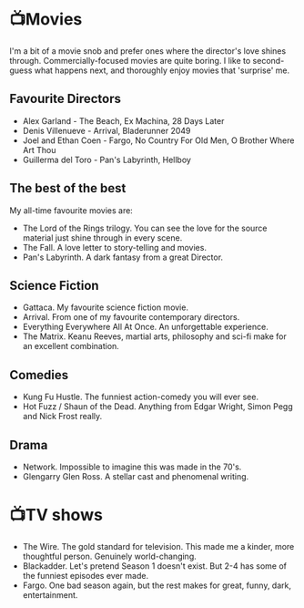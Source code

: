 # 📺Movies

I'm a bit of a movie snob and prefer ones where the
director's love shines through. Commercially-focused movies
are quite boring. I like to second-guess what happens next,
and thoroughly enjoy movies that 'surprise' me.

## Favourite Directors

- Alex Garland - The Beach, Ex Machina, 28 Days Later
- Denis Villenueve - Arrival, Bladerunner 2049
- Joel and Ethan Coen - Fargo, No Country For Old Men, O Brother Where Art Thou
- Guillerma del Toro - Pan's Labyrinth, Hellboy

## The best of the best

My all-time favourite movies are:

- The Lord of the Rings trilogy. You can see the love for
the source material just shine through in every scene.
- The Fall. A love letter to story-telling and movies.
- Pan's Labyrinth. A dark fantasy from a great Director.

## Science Fiction

- Gattaca. My favourite science fiction movie.
- Arrival. From one of my favourite contemporary directors.
- Everything Everywhere All At Once. An unforgettable
experience.
- The Matrix. Keanu Reeves, martial arts, philosophy and
sci-fi make for an excellent combination.

## Comedies

- Kung Fu Hustle. The funniest action-comedy you will ever
see.
- Hot Fuzz / Shaun of the Dead. Anything from Edgar Wright,
Simon Pegg and Nick Frost really.


## Drama

- Network. Impossible to imagine this was made in the 70's.
- Glengarry Glen Ross. A stellar cast and phenomenal writing.

# 📺TV shows

- The Wire. The gold standard for television. This made me a
kinder, more thoughtful person. Genuinely world-changing.
- Blackadder. Let's pretend Season 1 doesn't exist. But 2-4
has some of the funniest episodes ever made.
- Fargo. One bad season again, but the rest makes for great,
funny, dark, entertainment.
